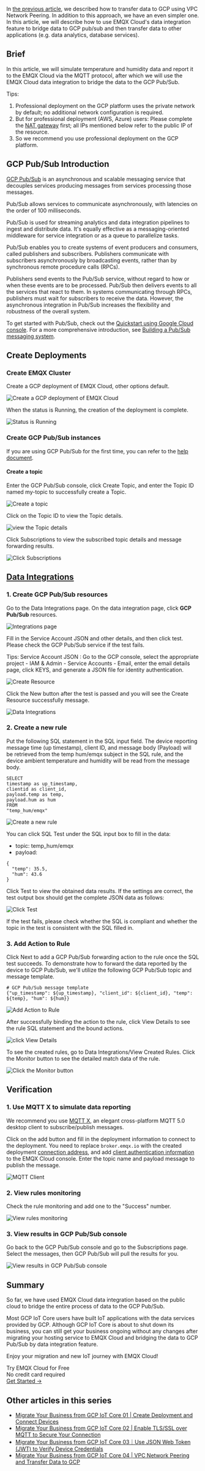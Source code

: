 In [the previous article](https://www.emqx.com/en/blog/migrate-your-business-from-gcp-iot-core-04), we described how to transfer data to GCP using VPC Network Peering. In addition to this approach, we have an even simpler one. In this article, we will describe how to use EMQX Cloud's data integration feature to bridge data to GCP pub/sub and then transfer data to other applications (e.g. data analytics, database services).


## Brief

In this article, we will simulate temperature and humidity data and report it to the EMQX Cloud via the MQTT protocol, after which we will use the EMQX Cloud data integration to bridge the data to the GCP Pub/Sub.

Tips:

1. Professional deployment on the GCP platform uses the private network by default; no additional network configuration is required.
2. But for professional deployment (AWS, Azure) users: Please complete the [NAT gateway](https://docs.emqx.com/en/cloud/latest/vas/nat-gateway.html#service-activation) first; all IPs mentioned below refer to the public IP of the resource.
3. So we recommend you use professional deployment on the GCP platform.


## GCP Pub/Sub Introduction

[GCP Pub/Sub](https://cloud.google.com/pubsub) is an asynchronous and scalable messaging service that decouples services producing messages from services processing those messages.

Pub/Sub allows services to communicate asynchronously, with latencies on the order of 100 milliseconds.

Pub/Sub is used for streaming analytics and data integration pipelines to ingest and distribute data. It's equally effective as a messaging-oriented middleware for service integration or as a queue to parallelize tasks.

Pub/Sub enables you to create systems of event producers and consumers, called publishers and subscribers. Publishers communicate with subscribers asynchronously by broadcasting events, rather than by synchronous remote procedure calls (RPCs).

Publishers send events to the Pub/Sub service, without regard to how or when these events are to be processed. Pub/Sub then delivers events to all the services that react to them. In systems communicating through RPCs, publishers must wait for subscribers to receive the data. However, the asynchronous integration in Pub/Sub increases the flexibility and robustness of the overall system.

To get started with Pub/Sub, check out the [Quickstart using Google Cloud console](https://cloud.google.com/pubsub/docs/publish-receive-messages-console). For a more comprehensive introduction, see [Building a Pub/Sub messaging system](https://cloud.google.com/pubsub/docs/building-pubsub-messaging-system).


## Create Deployments

### Create EMQX Cluster

Create a GCP deployment of EMQX Cloud, other options default.

![Create a GCP deployment of EMQX Cloud](https://assets.emqx.com/images/81ccd7b4b8e396871fd860957d12f902.png) 

When the status is Running, the creation of the deployment is complete.

![Status is Running](https://assets.emqx.com/images/958646e84454851a00516d4b390dfb72.png)
 
### Create GCP Pub/Sub instances

If you are using GCP Pub/Sub for the first time, you can refer to the [help document](https://cloud.google.com/pubsub/docs/publish-receive-messages-console).

#### Create a topic

Enter the GCP Pub/Sub console, click Create Topic, and enter the Topic ID named my-topic to successfully create a Topic.

![Create a topic](https://assets.emqx.com/images/5ed160df6af690ebf3ca03008f623860.png)

Click on the Topic ID to view the Topic details.

![view the Topic details](https://assets.emqx.com/images/a76c93c9810cc77eb0d7a077989a1b32.png)

Click Subscriptions to view the subscribed topic details and message forwarding results.

![Click Subscriptions](https://assets.emqx.com/images/5d05980c1dcf7d1fbd325c6c8feadbed.png)


## [**Data Integrations**](https://docs.emqx.com/en/cloud/latest/rule_engine/rule_engine_confluent.html)

### 1. Create GCP Pub/Sub resources

Go to the Data Integrations page. On the data integration page, click **GCP Pub/Sub** resources.

![Integrations page](https://assets.emqx.com/images/c98d376f013429ce3505551d8737dc69.png)

Fill in the Service Account JSON and other details, and then click test. Please check the GCP Pub/Sub service if the test fails.

Tips: Service Account JSON : Go to the GCP console, select the appropriate project - IAM & Admin - Service Accounts - Email, enter the email details page, click KEYS, and generate a JSON file for identity authentication.

![Create Resource](https://assets.emqx.com/images/90dfce853d47f6306b41261ebd7f0242.png)

Click the New button after the test is passed and you will see the Create Resource successfully message.

![Data Integrations](https://assets.emqx.com/images/53847892ce94e57ca0ec81ee2dabdf9a.png)

### 2. Create a new rule

Put the following SQL statement in the SQL input field. The device reporting message time (up timestamp), client ID, and message body (Payload) will be retrieved from the temp hum/emqx subject in the SQL rule, and the device ambient temperature and humidity will be read from the message body.

```
SELECT 
timestamp as up_timestamp, 
clientid as client_id, 
payload.temp as temp,
payload.hum as hum
FROM
"temp_hum/emqx"
```

![Create a new rule](https://assets.emqx.com/images/2aefbcfa2d73fc82bee46c5da1d6c0fb.png)

You can click SQL Test under the SQL input box to fill in the data:

- topic: temp_hum/emqx
- payload:

```
{
  "temp": 35.5,
  "hum": 43.6
}
```

 

Click Test to view the obtained data results. If the settings are correct, the test output box should get the complete JSON data as follows:

![Click Test](https://assets.emqx.com/images/1d95cb379a7fa7f7f2936d50d6952229.png)

If the test fails, please check whether the SQL is compliant and whether the topic in the test is consistent with the SQL filled in.

### 3. Add Action to Rule

Click Next to add a GCP Pub/Sub forwarding action to the rule once the SQL test succeeds. To demonstrate how to forward the data reported by the device to GCP Pub/Sub, we'll utilize the following GCP Pub/Sub topic and message template.

```
# GCP Pub/Sub message template 
{"up_timestamp": ${up_timestamp}, "client_id": ${client_id}, "temp": ${temp}, "hum": ${hum}}
```

![Add Action to Rule](https://assets.emqx.com/images/40e2c754f561c06137b1e2e1ec896938.png)

After successfully binding the action to the rule, click View Details to see the rule SQL statement and the bound actions.

![click View Details](https://assets.emqx.com/images/30172688a2a5184fa1aa37c7d4c9d7f9.png)

To see the created rules, go to Data Integrations/View Created Rules. Click the Monitor button to see the detailed match data of the rule.

![Click the Monitor button](https://assets.emqx.com/images/58b5faddc9148ddbbca33f9c390e093b.png)


## Verification

### 1. Use MQTT X to simulate data reporting

We recommend you use [MQTT X](https://mqttx.app/), an elegant cross-platform MQTT 5.0 desktop client to subscribe/publish messages.

Click on the add button and fill in the deployment information to connect to the deployment. You need to replace `broker.emqx.io` with the created deployment [connection address](https://docs.emqx.com/en/cloud/latest/create/overview.html#view-deployment-information), and add [client authentication information](https://docs.emqx.com/en/cloud/latest/deployments/auth_overview.html#authentication) to the EMQX Cloud console. Enter the topic name and payload message to publish the message.

![MQTT Client](https://assets.emqx.com/images/717ab6bb315876b7f6a83b1c57ae2540.png)

### 2. View rules monitoring

Check the rule monitoring and add one to the "Success" number.

![View rules monitoring](https://assets.emqx.com/images/77891d34bf45146a419fdc474d2f339c.png)
 
### 3. View results in GCP Pub/Sub console

Go back to the GCP Pub/Sub console and go to the Subscriptions page. Select the messages, then GCP Pub/Sub will pull the results for you.

![View results in GCP Pub/Sub console](https://assets.emqx.com/images/7353a07efa350e3717ef99f820c6e352.png)
 

## Summary

So far, we have used EMQX Cloud data integration based on the public cloud to bridge the entire process of data to the GCP Pub/Sub.

Most GCP IoT Core users have built IoT applications with the data services provided by GCP. Although GCP IoT Core is about to shut down its business, you can still get your business ongoing without any changes after migrating your hosting service to EMQX Cloud and bridging the data to GCP Pub/Sub by data integration feature.

Enjoy your migration and new IoT journey with EMQX Cloud!



<section class="promotion">
    <div>
        Try EMQX Cloud for Free
        <div class="is-size-14 is-text-normal has-text-weight-normal">No credit card required</div>
    </div>
    <a href="https://accounts.emqx.com/signup?continue=https://cloud-intl.emqx.com/console/deployments/0?oper=new" class="button is-gradient px-5">Get Started →</a>
</section>


## Other articles in this series

- [Migrate Your Business from GCP IoT Core 01 | Create Deployment and Connect Devices](https://www.emqx.com/en/blog/migrate-your-business-from-gcp-iot-core-01)
- [Migrate Your Business from GCP IoT Core 02 | Enable TLS/SSL over MQTT to Secure Your Connection](https://www.emqx.com/en/blog/migrate-your-business-from-gcp-iot-core-02)
- [Migrate Your Business from GCP IoT Core 03｜Use JSON Web Token (JWT) to Verify Device Credentials](https://www.emqx.com/en/blog/migrate-your-business-from-gcp-iot-core-03)
- [Migrate Your Business from GCP IoT Core 04 | VPC Network Peering and Transfer Data to GCP](https://www.emqx.com/en/blog/migrate-your-business-from-gcp-iot-core-04)
